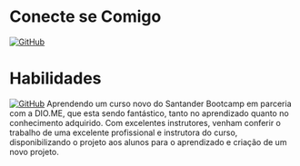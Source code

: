 # Conecte se Comigo
[![GitHub](https://img.shields.io/badge/GitHub-100000?style=for-the-badge&logo=github&logoColor=white)](https://github.com/SidJM)

# Habilidades
[![GitHub](https://img.shields.io/badge/GitHub-100000?style=for-the-badge&logo=github&logoColor=white)](https://github.com/SidJM)
Aprendendo um curso novo do Santander Bootcamp em parceria com a DIO.ME, que esta sendo fantástico, tanto no aprendizado quanto no conhecimento adquirido.
Com excelentes instrutores, venham conferir o trabalho de uma excelente profissional e instrutora do curso, disponibilizando o projeto aos alunos para o aprendizado e criação de um novo projeto.
